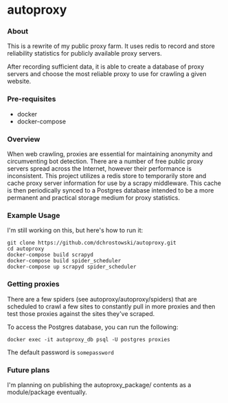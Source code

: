 # autoproxy


### About

This is a rewrite of my public proxy farm.  It uses redis to record and store reliability statistics for publicly available proxy servers.

After recording sufficient data, it is able to create a database of proxy servers and choose the most reliable proxy to use for crawling a given website.

### Pre-requisites
* docker
* docker-compose

### Overview
When web crawling, proxies are essential for maintaining anonymity and circumventing bot detection.  There are a number of free public proxy servers spread across the Internet, however their performance is inconsistent. This project utilizes a redis store to temporarily store and cache proxy server information for use by a scrapy middleware.  This cache is then periodically synced to a Postgres database intended to be a more permanent and practical storage medium for proxy statistics. 

### Example Usage

I'm still working on this, but here's how to run it:

```
git clone https://github.com/dchrostowski/autoproxy.git
cd autoproxy
docker-compose build scrapyd
docker-compose build spider_scheduler
docker-compose up scrapyd spider_scheduler
```

### Getting proxies

There are a few spiders (see autoproxy/autoproxy/spiders) that are scheduled to crawl a few sites to constantly pull in more proxies and then test those proxies against the sites they've scraped.

To access the Postgres database, you can run the following:
```
docker exec -it autoproxy_db psql -U postgres proxies
```
The default password is `somepassword`

### Future plans

I'm planning on publishing the autoproxy_package/ contents as a module/package eventually.